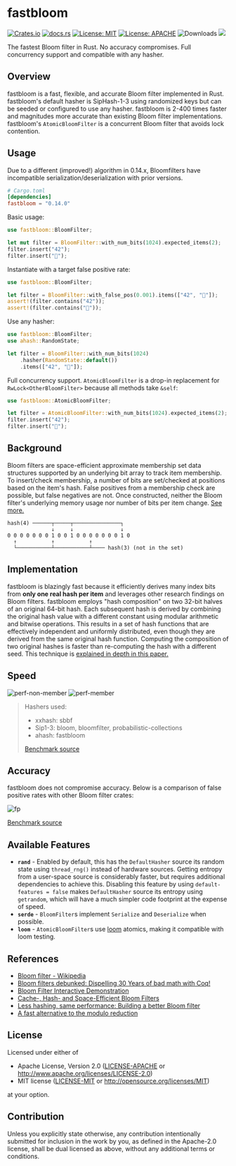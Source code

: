 # fastbloom
[![Crates.io](https://img.shields.io/crates/v/fastbloom.svg)](https://crates.io/crates/fastbloom)
[![docs.rs](https://docs.rs/fastbloom/badge.svg)](https://docs.rs/fastbloom)
[![License: MIT](https://img.shields.io/badge/License-MIT-blue.svg)](https://github.com/tomtomwombat/fastbloom/blob/main/LICENSE-MIT)
[![License: APACHE](https://img.shields.io/badge/License-Apache-blue.svg)](https://github.com/tomtomwombat/fastbloom/blob/main/LICENSE-APACHE)
![Downloads](https://img.shields.io/crates/d/fastbloom)
<a href="https://codecov.io/gh/tomtomwombat/fastbloom">
    <img src="https://codecov.io/gh/tomtomwombat/fastbloom/branch/main/graph/badge.svg">
</a>

The fastest Bloom filter in Rust. No accuracy compromises. Full concurrency support and compatible with any hasher.

## Overview

fastbloom is a fast, flexible, and accurate Bloom filter implemented in Rust. fastbloom's default hasher is SipHash-1-3 using randomized keys but can be seeded or configured to use any hasher. fastbloom is 2-400 times faster and magnitudes more accurate than existing Bloom filter implementations. fastbloom's `AtomicBloomFilter` is a concurrent Bloom filter that avoids lock contention.

## Usage

Due to a different (improved!) algorithm in 0.14.x, Bloomfilters have incompatible serialization/deserialization with prior versions.

```toml
# Cargo.toml
[dependencies]
fastbloom = "0.14.0"
```
Basic usage:
```rust
use fastbloom::BloomFilter;

let mut filter = BloomFilter::with_num_bits(1024).expected_items(2);
filter.insert("42");
filter.insert("🦀");
```
Instantiate with a target false positive rate:
```rust
use fastbloom::BloomFilter;

let filter = BloomFilter::with_false_pos(0.001).items(["42", "🦀"]);
assert!(filter.contains("42"));
assert!(filter.contains("🦀"));
```
Use any hasher:
```rust
use fastbloom::BloomFilter;
use ahash::RandomState;

let filter = BloomFilter::with_num_bits(1024)
    .hasher(RandomState::default())
    .items(["42", "🦀"]);
```
Full concurrency support. `AtomicBloomFilter` is a drop-in replacement for `RwLock<OtherBloomFilter>` because all methods take `&self`:
```rust
use fastbloom::AtomicBloomFilter;

let filter = AtomicBloomFilter::with_num_bits(1024).expected_items(2);
filter.insert("42");
filter.insert("🦀");
```

## Background
Bloom filters are space-efficient approximate membership set data structures supported by an underlying bit array to track item membership. To insert/check membership, a number of bits are set/checked at positions based on the item's hash. False positives from a membership check are possible, but false negatives are not. Once constructed, neither the Bloom filter's underlying memory usage nor number of bits per item change. [See more.](https://en.wikipedia.org/wiki/Bloom_filter)

```text
hash(4) ──────┬─────┬───────────────┐
              ↓     ↓               ↓
0 0 0 0 0 0 0 1 0 0 1 0 0 0 0 0 0 0 1 0
  ↑           ↑           ↑
  └───────────┴───────────┴──── hash(3) (not in the set)
```

## Implementation

fastbloom is blazingly fast because it efficiently derives many index bits from **only one real hash per item** and leverages other research findings on Bloom filters. fastbloom employs "hash composition" on two 32-bit halves of an original 64-bit hash. Each subsequent hash is derived by combining the original hash value with a different constant using modular arithmetic and bitwise operations. This results in a set of hash functions that are effectively independent and uniformly distributed, even though they are derived from the same original hash function. Computing the composition of two original hashes is faster than re-computing the hash with a different seed. This technique is [explained in depth in this paper.](https://www.eecs.harvard.edu/~michaelm/postscripts/rsa2008.pdf)

## Speed

![perf-non-member](https://github.com/user-attachments/assets/b785160e-ed94-4035-9c2a-cb8d55be39d3)
![perf-member](https://github.com/user-attachments/assets/c06e12ff-8193-4784-8e26-b6dabf27de19)
> Hashers used:
> - xxhash: sbbf
> - Sip1-3: bloom, bloomfilter, probabilistic-collections
> - ahash: fastbloom
> 
> [Benchmark source](https://github.com/tomtomwombat/bench-bloom-filters)

## Accuracy

fastbloom does not compromise accuracy. Below is a comparison of false positive rates with other Bloom filter crates:

![fp](https://github.com/user-attachments/assets/473dc8f3-6501-4f3c-94e8-1f693d4efce1)

[Benchmark source](https://github.com/tomtomwombat/bench-bloom-filters)

## Available Features

- **`rand`** - Enabled by default, this has the `DefaultHasher` source its random state using `thread_rng()` instead of hardware sources. Getting entropy from a user-space source is considerably faster, but requires additional dependencies to achieve this. Disabling this feature by using `default-features = false` makes `DefaultHasher` source its entropy using `getrandom`, which will have a much simpler code footprint at the expense of speed.
- **`serde`** - `BloomFilter`s implement `Serialize` and `Deserialize` when possible.
- **`loom`** - `AtomicBloomFilter`s use [loom](https://github.com/tokio-rs/loom) atomics, making it compatible with loom testing.

## References
- [Bloom filter - Wikipedia](https://en.wikipedia.org/wiki/Bloom_filter)
- [Bloom filters debunked: Dispelling 30 Years of bad math with Coq!](https://gopiandcode.uk/logs/log-bloomfilters-debunked.html)
- [Bloom Filter Interactive Demonstration](https://www.jasondavies.com/bloomfilter/)
- [Cache-, Hash- and Space-Efficient Bloom Filters](https://web.archive.org/web/20070623102632/http://algo2.iti.uni-karlsruhe.de/singler/publications/cacheefficientbloomfilters-wea2007.pdf)
- [Less hashing, same performance: Building a better Bloom filter](https://www.eecs.harvard.edu/~michaelm/postscripts/rsa2008.pdf)
- [A fast alternative to the modulo reduction](https://lemire.me/blog/2016/06/27/a-fast-alternative-to-the-modulo-reduction/)

## License

Licensed under either of

 * Apache License, Version 2.0
   ([LICENSE-APACHE](LICENSE-APACHE) or http://www.apache.org/licenses/LICENSE-2.0)
 * MIT license
   ([LICENSE-MIT](LICENSE-MIT) or http://opensource.org/licenses/MIT)

at your option.

## Contribution

Unless you explicitly state otherwise, any contribution intentionally submitted
for inclusion in the work by you, as defined in the Apache-2.0 license, shall be
dual licensed as above, without any additional terms or conditions.
